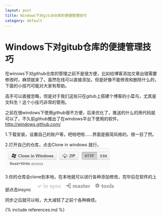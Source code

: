 ```yaml
---
layout: post
title: Windows下对gitub仓库的便捷管理技巧
category: default
---
```

# Windows下对gitub仓库的便捷管理技巧 #

在winows下对github仓库的管理之前不是很方便，比如给博客添加文章出错需要修改时，麻烦就来了。虽然在线可以直接添加，但是好像不能修改和删除什么的，下面的小技巧可能对大家有帮助。

高手可以直接忽略，但是对于我们这些只在gitub上搭建个博客的小菜鸟，尤其是文科生！这个小技巧非常的管用。

之前在很windows下使用github很不方便，后来优化了，推送的什么的用代码就可以了，不久前github推出了在windows平台下使用的软件，http://windows.github.com/

1.下载安装，设置自己的账户等，吧啦吧啦......界面是极简风格的，很一目了然。


2.打开自己的仓库，点击Clone in windows 就行，
![](/image/001.png)


3.你的仓库会clone到本地，在本地就可以进行各种添加修改，完毕后在软件的上部点击insync
![](/image/002.png)

同步之后就可以啦，大大减轻了之前个各种麻烦。



{% include references.md %}
